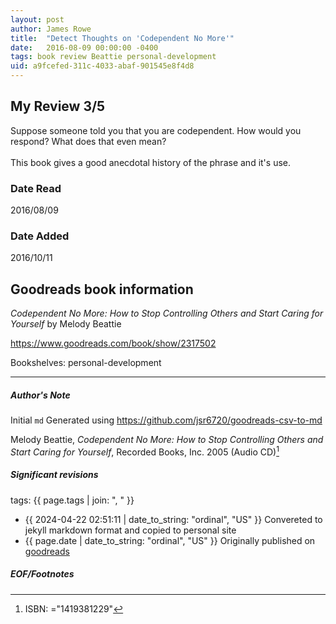 ```yaml
---
layout: post
author: James Rowe
title:  "Detect Thoughts on 'Codependent No More'"
date:   2016-08-09 00:00:00 -0400
tags: book review Beattie personal-development
uid: a9fcefed-311c-4033-abaf-901545e8f4d8
---
```


<!-- highly dependent on how you personally use jekyll templates, and how you want this to show up -->
<!-- escape any jekyll keys with double brackets -->

## My Review 3/5

Suppose someone told you that you are codependent. How would you respond? What does that even mean?<br/><br/>This book gives a good anecdotal history of the phrase and it's use.

### Date Read
2016/08/09

### Date Added
2016/10/11

## Goodreads book information

*Codependent No More: How to Stop Controlling Others and Start Caring for Yourself* by Melody Beattie

https://www.goodreads.com/book/show/2317502

Bookshelves: personal-development

---

##### Author's Note

Initial `md` Generated using https://github.com/jsr6720/goodreads-csv-to-md

Melody Beattie, *Codependent No More: How to Stop Controlling Others and Start Caring for Yourself*,  Recorded Books, Inc. 2005 (Audio CD)[^1]

##### Significant revisions

tags: {{ page.tags | join: ", " }} <!-- todo move this somewhere -->

- {{ 2024-04-22 02:51:11 | date_to_string: "ordinal", "US" }} Convereted to jekyll markdown format and copied to personal site
- {{ page.date | date_to_string: "ordinal", "US" }} Originally published on [goodreads](https://www.goodreads.com)

##### EOF/Footnotes

[^1]: ISBN: ="1419381229"